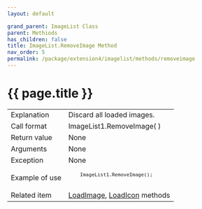 ```yaml
---
layout: default

grand_parent: ImageList Class
parent: Methiods
has_children: false
title: ImageList.RemoveImage Method
nav_order: 5
permalink: /package/extension4/imagelist/methods/removeimage
---
```

# {{ page.title }}

<table>
  <tr>
    <td>Explanation</td>
    <td colspan="2">Discard all loaded images.</td>
  </tr>
  <tr>
    <td>Call format</td>
    <td colspan="2">ImageList1.RemoveImage( )</td>
  </tr>
  <tr>
    <td>Return value</td>
    <td colspan="2">None</td>
  </tr>  
  <tr>
    <td>Arguments</td>
    <td colspan="2">None</td>
  </tr>
  <tr>
    <td>Exception</td>
    <td colspan="2">None</td>
  </tr>
  <tr>
    <td>Example of use</td>
    <td colspan="2"><code><pre>
    ImageList1.RemoveImage();
    </pre></code></td>
  </tr>
  <tr>
    <td>Related item</td>
    <td colspan="2"><a href="/package/extension4/imagelist/methods/loadimage">LoadImage</a>, <a href="/package/extension4/imagelist/methods/loadicon">LoadIcon</a> methods</td>
  </tr>
</table>